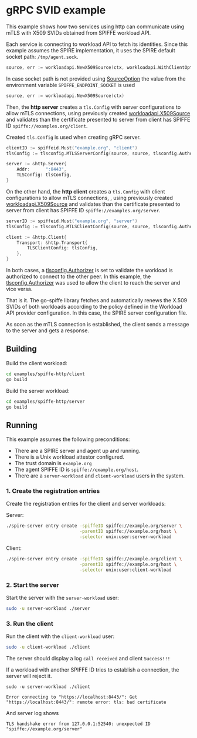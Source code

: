 # gRPC SVID example 

This example shows how two services using http can communicate using mTLS with X509 SVIDs obtained from SPIFFE workload API.

Each service is connecting to workload API to fetch its identities. Since this example assumes the SPIRE implementation, it uses the SPIRE default socket path: `/tmp/agent.sock`. 

```go
source, err := workloadapi.NewX509Source(ctx, workloadapi.WithClientOptions(workloadapi.WithAddr(socketPath)))
```

In case socket path is not provided using [SourceOption](../../workloadapi/option.go#L39) the value from the environment variable `SPIFFE_ENDPOINT_SOCKET` is used

```go
source, err := workloadapi.NewX509Source(ctx)
```

Then, the **http server** creates a `tls.Config` with server configurations to allow mTLS connections, using previously created [workloadapi.X509Source](../../workloadapi/x509source.go#L17) and validates than the certificate presented to server from client has SPIFFE ID `spiffe://examples.org/client`.

Created `tls.Config` is used when creating gRPC server.

```go
clientID := spiffeid.Must("example.org", "client")
tlsConfig := tlsconfig.MTLSServerConfig(source, source, tlsconfig.AuthorizeID(clientID))

server := &http.Server{
    Addr:      ":8443",
    TLSConfig: tlsConfig,
}
```
	
On the other hand, the **http client** creates a `tls.Config` with client configurations to allow mTLS connections, , using previously created [workloadapi.X509Source](../../workloadapi/x509source.go#L17) and validates than the certificate presented to server from client has SPIFFE ID `spiffe://examples.org/server`. 

```go
serverID := spiffeid.Must("example.org", "server")
tlsConfig := tlsconfig.MTLSClientConfig(source, source, tlsconfig.AuthorizeID(serverID))

client := &http.Client{
    Transport: &http.Transport{
        TLSClientConfig: tlsConfig,
    },
}
```

In both cases, a [tlsconfig.Authorizer](../../spiffetls/tlsconfig/authorizer.go#L12) is set to validate the workload is authorized to connect to the other peer. In this example, the [tlsconfig.Authorizer](../../spiffetls/tlsconfig/authorizer.go#L12) was used to allow the client to reach the server and vice versa.

That is it. The go-spiffe library fetches and automatically renews the X.509 SVIDs of both workloads according to the policy defined in the Workload API provider configuration. In this case, the SPIRE server configuration file.

As soon as the mTLS connection is established, the client sends a message to the server and gets a response.

## Building
Build the client workload:
```bash
cd examples/spiffe-http/client
go build
```

Build the server workload:
```bash
cd examples/spiffe-http/server
go build
```

## Running
This example assumes the following preconditions:
- There are a SPIRE server and agent up and running.
- There is a Unix workload attestor configured.
- The trust domain is `example.org`
- The agent SPIFFE ID is `spiffe://example.org/host`.
- There are a `server-workload` and `client-workload` users in the system.

### 1. Create the registration entries
Create the registration entries for the client and server workloads:

Server:
```bash
./spire-server entry create -spiffeID spiffe://example.org/server \
                            -parentID spiffe://example.org/host \
                            -selector unix:user:server-workload
```

Client: 
```bash
./spire-server entry create -spiffeID spiffe://example.org/client \
                            -parentID spiffe://example.org/host \
                            -selector unix:user:client-workload
```

### 2. Start the server
Start the server with the `server-workload` user:
```bash
sudo -u server-workload ./server
```

### 3. Run the client
Run the client with the `client-workload` user:
```bash
sudo -u client-workload ./client
```

The server should display a log `call received` and client `Success!!!`

If a workload with another SPIFFE ID tries to establish a connection, the server will reject it. 

```
sudo -u server-workload ./client

Error connecting to "https://localhost:8443/": Get "https://localhost:8443/": remote error: tls: bad certificate
```

And server log shows

```
TLS handshake error from 127.0.0.1:52540: unexpected ID "spiffe://example.org/server"
```
